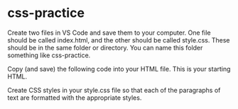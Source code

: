 # css-practice
Create two files in VS Code and save them to your computer. One file should be called index.html, and the other should be called style.css. These should be in the same folder or directory. You can name this folder something like css-practice.

Copy (and save) the following code into your HTML file. This is your starting HTML.

Create CSS styles in your style.css file so that each of the paragraphs of text are formatted with the appropriate styles.
